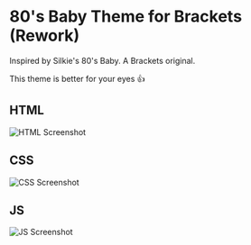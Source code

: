 80's Baby Theme for Brackets (Rework)
============================

Inspired by Silkie's 80's Baby. A Brackets original.

This theme is better for your eyes :+1:

## HTML
![HTML Screenshot](https://github.com/xRealNeon/80sBaby-Rework/blob/master/screenshots/html.png)

## CSS
![CSS Screenshot](https://github.com/xRealNeon/80sBaby-Rework/blob/master/screenshots/css.png)

## JS
![JS Screenshot](https://github.com/xRealNeon/80sBaby-Rework/blob/master/screenshots/js.png)
